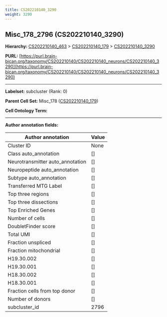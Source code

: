 ```yaml
---
title: CS202210140_3290
weight: 3290
---
```

## Misc_178_2796 (CS202210140_3290)
<b>Hierarchy: </b>
[CS202210140_463](../CS202210140_463) >
[CS202210140_179](../CS202210140_179) >
[CS202210140_3290](../CS202210140_3290)

**PURL:** [https://purl.brain-bican.org/taxonomy/CS202210140/CS202210140_neurons/CS202210140_3290](https://purl.brain-bican.org/taxonomy/CS202210140/CS202210140_neurons/CS202210140_3290)

---


**Labelset:** subcluster (Rank: 0)

**Parent Cell Set:** Misc_178 ([CS202210140_179](../CS202210140_179))



**Cell Ontology Term:** 

[MARKER GENES.]: #


---

[TRANSFERRED ANNOTATIONS.]: #


[AUTHOR ANNOTATION FIELDS.]: #


**Author annotation fields:**

| Author annotation | Value |
|-------------------|-------|
|Cluster ID|None|
|Class auto_annotation|[]|
|Neurotransmitter auto_annotation|[]|
|Neuropeptide auto_annotation|[]|
|Subtype auto_annotation|[]|
|Transferred MTG Label|[]|
|Top three regions|[]|
|Top three dissections|[]|
|Top Enriched Genes|[]|
|Number of cells|[]|
|DoubletFinder score|[]|
|Total UMI|[]|
|Fraction unspliced|[]|
|Fraction mitochondrial|[]|
|H19.30.002|[]|
|H19.30.001|[]|
|H18.30.002|[]|
|H18.30.001|[]|
|Fraction cells from top donor|[]|
|Number of donors|[]|
|subcluster_id|2796|
